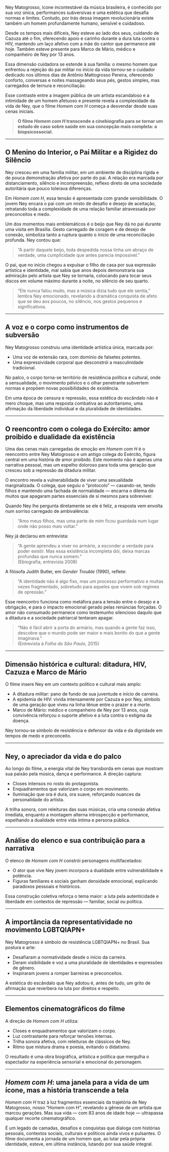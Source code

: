 Ney Matogrosso, ícone incontestável da música brasileira, é conhecido por sua voz única, performances subversivas e uma estética que desafia normas e limites. Contudo, por trás dessa imagem revolucionária existe também um homem profundamente humano, sensível e cuidadoso.

Desde os tempos mais difíceis, Ney esteve ao lado dos seus, cuidando de Cazuza até o fim, oferecendo apoio e carinho durante a dura luta contra o HIV, mantendo um laço afetivo com a mãe do cantor que permanece até hoje. Também esteve presente para Marco de Mário, médico e companheiro de Ney por 13 anos.

Essa dimensão cuidadora se estende à sua família: o mesmo homem que enfrentou a rejeição do pai militar no início da vida tornou-se o cuidador dedicado nos últimos dias de Antônio Mattogrosso Pereira, oferecendo conforto, conversas e noites massageando seus pés, gestos simples, mas carregados de ternura e reconciliação.

Esse contraste entre a imagem pública de um artista escandaloso e a intimidade de um homem afetuoso e presente revela a complexidade da vida de Ney, que o filme *Homem com H* começa a desvendar desde suas cenas iniciais.

> **O filme *Homem com H* transcende a cinebiografia para se tornar um estudo de caso sobre saúde em sua concepção mais completa: a biopsicossocial.**

---

## O Menino do Interior, o Pai Militar e a Rigidez do Silêncio

Ney cresceu em uma família militar, em um ambiente de disciplina rígida e de pouca demonstração afetiva por parte do pai. A relação era marcada por distanciamento, silêncio e incompreensão, reflexo direto de uma sociedade autoritária que pouco tolerava diferenças.

Em *Homem com H*, essa tensão é apresentada com grande sensibilidade. O jovem Ney encara o pai com um misto de desafio e desejo de aceitação, retratando toda a complexidade de uma relação familiar atravessada por preconceitos e medo.

Um dos momentos mais emblemáticos é o beijo que Ney dá no pai durante uma visita em Brasília. Gesto carregado de coragem e de desejo de conexão, simboliza tanto a ruptura quanto o início de uma reconciliação profunda. Ney contou que:

> “A partir daquele beijo, toda despedida nossa tinha um abraço de verdade, uma cumplicidade que antes parecia impossível.”

O pai, que no início chegou a expulsar o filho de casa por sua expressão artística e identidade, mal sabia que anos depois demonstraria sua admiração pelo artista que Ney se tornaria, colocando para tocar seus discos em volume máximo durante a noite, no silêncio de seu quarto.

> “Ele nunca falou muito, mas a música dizia tudo que ele sentia,” lembra Ney emocionado, revelando a dramática conquista de afeto que se deu aos poucos, no silêncio, nos gestos pequenos e significativos.

---

## A voz e o corpo como instrumentos de subversão

Ney Matogrosso construiu uma identidade artística única, marcada por:
- Uma voz de extensão rara, com domínio de falsetes potentes.
- Uma expressividade corporal que desconstrói a masculinidade tradicional.

No palco, o corpo torna-se território de resistência política e cultural, onde a sensualidade, o movimento pélvico e o olhar penetrante subvertem normas e propõem novas possibilidades de existência.

Em uma época de censura e repressão, essa estética do escândalo não é mero choque, mas uma resposta combativa ao autoritarismo, uma afirmação da liberdade individual e da pluralidade de identidades.

---

## O reencontro com o colega do Exército: amor proibido e dualidade da existência

Uma das cenas mais carregadas de emoção em *Homem com H* é o reencontro entre Ney Matogrosso e um antigo colega do Exército, figura central em uma história de amor proibido. Este momento não é apenas uma narrativa pessoal, mas um espelho doloroso para toda uma geração que cresceu sob a repressão da ditadura militar.

O encontro revela a vulnerabilidade de viver uma sexualidade marginalizada. O colega, que seguiu o “protocolo” — casando-se, tendo filhos e mantendo uma fachada de normalidade — encarna o dilema de muitos que apagaram partes essenciais de si mesmos para sobreviver.

Quando Ney lhe pergunta diretamente se ele é feliz, a resposta vem envolta num sorriso carregado de ambivalência:

> “Amo meus filhos, mas uma parte de mim ficou guardada num lugar onde não posso mais voltar.”

Ney já declarou em entrevista:

> “A gente aprendeu a viver no armário, a esconder a verdade para poder existir. Mas essa existência incompleta dói, deixa marcas profundas que nunca somem.”  
> (Ebiografia, entrevista 2008)

A filósofa Judith Butler, em *Gender Trouble* (1990), reflete:

> “A identidade não é algo fixo, mas um processo performativo e muitas vezes fragmentado, sobretudo para aqueles que vivem sob regimes de opressão.”

Esse reencontro funciona como metáfora para a tensão entre o desejo e a obrigação, e para o impacto emocional gerado pelas renúncias forçadas. O amor não consumado permanece como testemunho silencioso daquilo que a ditadura e a sociedade patriarcal tentaram apagar.

> “Não é fácil abrir a porta do armário, mas quando a gente faz isso, descobre que o mundo pode ser maior e mais bonito do que a gente imaginava.”  
> (Entrevista à *Folha de São Paulo*, 2015)

---

## Dimensão histórica e cultural: ditadura, HIV, Cazuza e Marco de Mário

O filme insere Ney em um contexto político e cultural mais amplo:
- A ditadura militar: pano de fundo de sua juventude e início de carreira.
- A epidemia de HIV: vivida intensamente por Cazuza e por Ney, símbolo de uma geração que viveu na linha tênue entre o prazer e a morte.
- Marco de Mário: médico e companheiro de Ney por 13 anos, cuja convivência reforçou o suporte afetivo e a luta contra o estigma da doença.

Ney tornou-se símbolo de resistência e defensor da vida e da dignidade em tempos de medo e preconceito.

---

## Ney, o apreciador da vida e do palco

Ao longo do filme, a energia vital de Ney transborda em cenas que mostram sua paixão pela música, dança e performance. A direção captura:
- Closes intensos no rosto do protagonista.
- Enquadramentos que valorizam o corpo em movimento.
- Iluminação que ora é dura, ora suave, reforçando nuances da personalidade do artista.

A trilha sonora, com releituras das suas músicas, cria uma conexão afetiva imediata, enquanto a montagem alterna introspecção e performance, espelhando a dualidade entre vida íntima e persona pública.

---

## Análise do elenco e sua contribuição para a narrativa

O elenco de *Homem com H* constrói personagens multifacetados:
- O ator que vive Ney jovem incorpora a dualidade entre vulnerabilidade e potência.
- Figuras familiares e sociais ganham densidade emocional, explicando paradoxos pessoais e históricos.

Essa construção coletiva reforça o tema maior: a luta pela autenticidade e liberdade em contextos de repressão — familiar, social ou política.

---

## A importância da representatividade no movimento LGBTQIAPN+

Ney Matogrosso é símbolo de resistência LGBTQIAPN+ no Brasil. Sua postura e arte:
- Desafiaram a normatividade desde o início da carreira.
- Deram visibilidade e voz a uma pluralidade de identidades e expressões de gênero.
- Inspiraram jovens a romper barreiras e preconceitos.

A estética do escândalo que Ney adotou é, antes de tudo, um grito de afirmação que reverbera na luta por direitos e respeito.

---

## Elementos cinematográficos do filme

A direção de *Homem com H* utiliza:
- Closes e enquadramentos que valorizam o corpo.
- Luz contrastante para reforçar tensões internas.
- Trilha sonora afetiva, com releituras de clássicos de Ney.
- Ritmo que mistura drama e poesia, evitando o didatismo.

O resultado é uma obra biográfica, artística e política que mergulha o espectador na experiência sensorial e emocional do personagem.

---

## *Homem com H*: uma janela para a vida de um ícone, mas a história transcende a tela

*Homem com H* traz à luz fragmentos essenciais da trajetória de Ney Matogrosso, nosso “Homem com H”, revelando a gênese de um artista que marcou gerações. Mas sua vida — com 83 anos de idade hoje — ultrapassa qualquer recorte cinematográfico.

É um legado de camadas, desafios e conquistas que dialoga com histórias pessoais, contextos sociais, culturais e políticos ainda vivos e pulsantes. O filme documenta a jornada de um homem que, ao lutar pela própria identidade, esteve, em última instância, lutando por sua saúde integral.